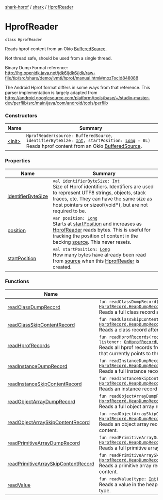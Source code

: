 [shark-hprof](../../index.md) / [shark](../index.md) / [HprofReader](./index.md)

# HprofReader

`class HprofReader`

Reads hprof content from an Okio [BufferedSource](#).

Not thread safe, should be used from a single thread.

Binary Dump Format reference: http://hg.openjdk.java.net/jdk6/jdk6/jdk/raw-file/tip/src/share/demo/jvmti/hprof/manual.html#mozTocId848088

The Android Hprof format differs in some ways from that reference. This parser implementation
is largely adapted from https://android.googlesource.com/platform/tools/base/+/studio-master-dev/perflib/src/main/java/com/android/tools/perflib

### Constructors

| Name | Summary |
|---|---|
| [&lt;init&gt;](-init-.md) | `HprofReader(source: BufferedSource, identifierByteSize: `[`Int`](https://kotlinlang.org/api/latest/jvm/stdlib/kotlin/-int/index.html)`, startPosition: `[`Long`](https://kotlinlang.org/api/latest/jvm/stdlib/kotlin/-long/index.html)` = 0L)`<br>Reads hprof content from an Okio [BufferedSource](#). |

### Properties

| Name | Summary |
|---|---|
| [identifierByteSize](identifier-byte-size.md) | `val identifierByteSize: `[`Int`](https://kotlinlang.org/api/latest/jvm/stdlib/kotlin/-int/index.html)<br>Size of Hprof identifiers. Identifiers are used to represent UTF8 strings, objects, stack traces, etc. They can have the same size as host pointers or sizeof(void*), but are not required to be. |
| [position](position.md) | `var position: `[`Long`](https://kotlinlang.org/api/latest/jvm/stdlib/kotlin/-long/index.html)<br>Starts at [startPosition](start-position.md) and increases as [HprofReader](./index.md) reads bytes. This is useful for tracking the position of content in the backing [source](#). This never resets. |
| [startPosition](start-position.md) | `val startPosition: `[`Long`](https://kotlinlang.org/api/latest/jvm/stdlib/kotlin/-long/index.html)<br>How many bytes have already been read from [source](#) when this [HprofReader](./index.md) is created. |

### Functions

| Name | Summary |
|---|---|
| [readClassDumpRecord](read-class-dump-record.md) | `fun readClassDumpRecord(): `[`HprofRecord.HeapDumpRecord.ObjectRecord.ClassDumpRecord`](../-hprof-record/-heap-dump-record/-object-record/-class-dump-record/index.md)<br>Reads a full class record after a class dump tag. |
| [readClassSkipContentRecord](read-class-skip-content-record.md) | `fun readClassSkipContentRecord(): `[`HprofRecord.HeapDumpRecord.ObjectRecord.ClassSkipContentRecord`](../-hprof-record/-heap-dump-record/-object-record/-class-skip-content-record/index.md)<br>Reads a class record after a class dump tag, skipping its content. |
| [readHprofRecords](read-hprof-records.md) | `fun readHprofRecords(recordTypes: `[`Set`](https://kotlinlang.org/api/latest/jvm/stdlib/kotlin.collections/-set/index.html)`<`[`KClass`](https://kotlinlang.org/api/latest/jvm/stdlib/kotlin.reflect/-k-class/index.html)`<out `[`HprofRecord`](../-hprof-record/index.md)`>>, listener: `[`OnHprofRecordListener`](../-on-hprof-record-listener/index.md)`): `[`Unit`](https://kotlinlang.org/api/latest/jvm/stdlib/kotlin/-unit/index.html)<br>Reads all hprof records from [source](#). Assumes the [reader](https://kotlinlang.org/api/latest/jvm/stdlib/kotlin.io/java.io.-file/reader.html) was has a source that currently points to the start position of hprof records. |
| [readInstanceDumpRecord](read-instance-dump-record.md) | `fun readInstanceDumpRecord(): `[`HprofRecord.HeapDumpRecord.ObjectRecord.InstanceDumpRecord`](../-hprof-record/-heap-dump-record/-object-record/-instance-dump-record/index.md)<br>Reads a full instance record after a instance dump tag. |
| [readInstanceSkipContentRecord](read-instance-skip-content-record.md) | `fun readInstanceSkipContentRecord(): `[`HprofRecord.HeapDumpRecord.ObjectRecord.InstanceSkipContentRecord`](../-hprof-record/-heap-dump-record/-object-record/-instance-skip-content-record/index.md)<br>Reads an instance record after a instance dump tag, skipping its content. |
| [readObjectArrayDumpRecord](read-object-array-dump-record.md) | `fun readObjectArrayDumpRecord(): `[`HprofRecord.HeapDumpRecord.ObjectRecord.ObjectArrayDumpRecord`](../-hprof-record/-heap-dump-record/-object-record/-object-array-dump-record/index.md)<br>Reads a full object array record after a object array dump tag. |
| [readObjectArraySkipContentRecord](read-object-array-skip-content-record.md) | `fun readObjectArraySkipContentRecord(): `[`HprofRecord.HeapDumpRecord.ObjectRecord.ObjectArraySkipContentRecord`](../-hprof-record/-heap-dump-record/-object-record/-object-array-skip-content-record/index.md)<br>Reads an object array record after a object array dump tag, skipping its content. |
| [readPrimitiveArrayDumpRecord](read-primitive-array-dump-record.md) | `fun readPrimitiveArrayDumpRecord(): `[`HprofRecord.HeapDumpRecord.ObjectRecord.PrimitiveArrayDumpRecord`](../-hprof-record/-heap-dump-record/-object-record/-primitive-array-dump-record/index.md)<br>Reads a full primitive array record after a primitive array dump tag. |
| [readPrimitiveArraySkipContentRecord](read-primitive-array-skip-content-record.md) | `fun readPrimitiveArraySkipContentRecord(): `[`HprofRecord.HeapDumpRecord.ObjectRecord.PrimitiveArraySkipContentRecord`](../-hprof-record/-heap-dump-record/-object-record/-primitive-array-skip-content-record/index.md)<br>Reads a primitive array record after a primitive array dump tag, skipping its content. |
| [readValue](read-value.md) | `fun readValue(type: `[`Int`](https://kotlinlang.org/api/latest/jvm/stdlib/kotlin/-int/index.html)`): `[`ValueHolder`](../-value-holder/index.md)<br>Reads a value in the heap dump, which can be a reference or a primitive type. |
